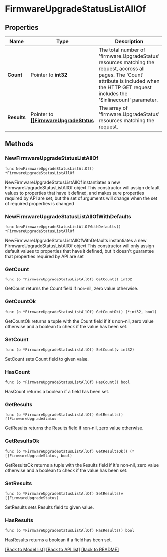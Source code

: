 # FirmwareUpgradeStatusListAllOf

## Properties

Name | Type | Description | Notes
------------ | ------------- | ------------- | -------------
**Count** | Pointer to **int32** | The total number of &#39;firmware.UpgradeStatus&#39; resources matching the request, accross all pages. The &#39;Count&#39; attribute is included when the HTTP GET request includes the &#39;$inlinecount&#39; parameter. | [optional] 
**Results** | Pointer to [**[]FirmwareUpgradeStatus**](firmware.UpgradeStatus.md) | The array of &#39;firmware.UpgradeStatus&#39; resources matching the request. | [optional] 

## Methods

### NewFirmwareUpgradeStatusListAllOf

`func NewFirmwareUpgradeStatusListAllOf() *FirmwareUpgradeStatusListAllOf`

NewFirmwareUpgradeStatusListAllOf instantiates a new FirmwareUpgradeStatusListAllOf object
This constructor will assign default values to properties that have it defined,
and makes sure properties required by API are set, but the set of arguments
will change when the set of required properties is changed

### NewFirmwareUpgradeStatusListAllOfWithDefaults

`func NewFirmwareUpgradeStatusListAllOfWithDefaults() *FirmwareUpgradeStatusListAllOf`

NewFirmwareUpgradeStatusListAllOfWithDefaults instantiates a new FirmwareUpgradeStatusListAllOf object
This constructor will only assign default values to properties that have it defined,
but it doesn't guarantee that properties required by API are set

### GetCount

`func (o *FirmwareUpgradeStatusListAllOf) GetCount() int32`

GetCount returns the Count field if non-nil, zero value otherwise.

### GetCountOk

`func (o *FirmwareUpgradeStatusListAllOf) GetCountOk() (*int32, bool)`

GetCountOk returns a tuple with the Count field if it's non-nil, zero value otherwise
and a boolean to check if the value has been set.

### SetCount

`func (o *FirmwareUpgradeStatusListAllOf) SetCount(v int32)`

SetCount sets Count field to given value.

### HasCount

`func (o *FirmwareUpgradeStatusListAllOf) HasCount() bool`

HasCount returns a boolean if a field has been set.

### GetResults

`func (o *FirmwareUpgradeStatusListAllOf) GetResults() []FirmwareUpgradeStatus`

GetResults returns the Results field if non-nil, zero value otherwise.

### GetResultsOk

`func (o *FirmwareUpgradeStatusListAllOf) GetResultsOk() (*[]FirmwareUpgradeStatus, bool)`

GetResultsOk returns a tuple with the Results field if it's non-nil, zero value otherwise
and a boolean to check if the value has been set.

### SetResults

`func (o *FirmwareUpgradeStatusListAllOf) SetResults(v []FirmwareUpgradeStatus)`

SetResults sets Results field to given value.

### HasResults

`func (o *FirmwareUpgradeStatusListAllOf) HasResults() bool`

HasResults returns a boolean if a field has been set.


[[Back to Model list]](../README.md#documentation-for-models) [[Back to API list]](../README.md#documentation-for-api-endpoints) [[Back to README]](../README.md)


